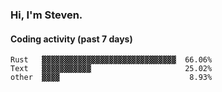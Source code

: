 ### Hi, I'm Steven.

#### Coding activity (past 7 days)
```
Rust   ▓▓▓▓▓▓▓▓▓▓▓▓▓▓▓▓▓▓▓▓▓▓▓▓▓▓▓▓▓▓  66.06%
Text   ▓▓▓▓▓▓▓▓▓▓▓                     25.02%
other  ▓▓▓▓                             8.93%
```
